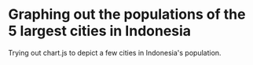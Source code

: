 # Graphing out the populations of the 5 largest cities in Indonesia

Trying out chart.js to depict a few cities in Indonesia's population.
